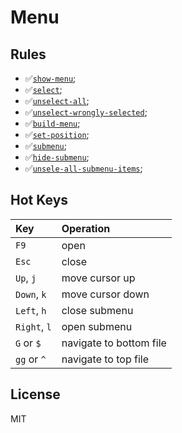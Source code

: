 # Menu

## Rules

- ✅[`show-menu`](https://putout.cloudcmd.io/#/gist/884fd40c07b94951de1a9ce99afab015/21d4881b44955b1426f80e87c76b7ad86eeea464);
- ✅[`select`](https://putout.cloudcmd.io/#/gist/10891aa58ff2ecfa1728ed19aeb2e3f2/ce536fb0b414faefbae5d0c8a094517beb1c606e);
- ✅[`unselect-all`](https://putout.cloudcmd.io/#/gist/ca24f199f508cccb34b11baf726eba83/96f08fa91331ac6265d9f5ff48692c9d4ad1b98b);
- ✅[`unselect-wrongly-selected`](https://putout.cloudcmd.io/#/gist/bea80410db3824764800d912b2c574df/090445e44dcf211795e408a57a4991c9d4b12693);
- ✅[`build-menu`](https://putout.cloudcmd.io/#/gist/329dccd5fdc7f8b220be79af405dc9bb/b56df53f52bbe2a300ede38a96d1d2242e60679f);
- ✅[`set-position`](https://putout.cloudcmd.io/#/gist/215bb4654a27f15235f3e380a3035138/7f4af88aaa4863be4f1b8a90b9f0f4b1cf4744a0);
- ✅[`submenu`](https://putout.cloudcmd.io/#/gist/b0a3b64d14f3497869a345e7e438d66e/feb671c4a59a555ff408af92fab602bae3a94e2f);
- ✅[`hide-submenu`](https://putout.cloudcmd.io/#/gist/fdf6cf60a7fdfa2bae64279eda2ab023/ce0d5e24dc5e0b3436b7e87585c62e8a5132a9ab);
- ✅[`unsele-all-submenu-items`](https://putout.cloudcmd.io/#/gist/ad9d9c2d6b4f0daded8cdce7fc2e95d8/38c95ec76778bdf9e93bd1d15eef392874fc7c19);

## Hot Keys

| Key          | Operation               |
|:-------------|:------------------------|
| `F9`         | open                    |
| `Esc`        | close                   |
| `Up`, `j`    | move cursor up          |
| `Down`, `k`  | move cursor down        |
| `Left`, `h`  | close submenu           |
| `Right`, `l` | open submenu            |
| `G` or `$`   | navigate to bottom file |
| `gg` or `^`  | navigate to top file    |

## License

MIT

